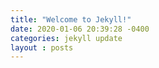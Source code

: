 ```yaml
---
title: "Welcome to Jekyll!"
date: 2020-01-06 20:39:28 -0400
categories: jekyll update
layout : posts
---
```

